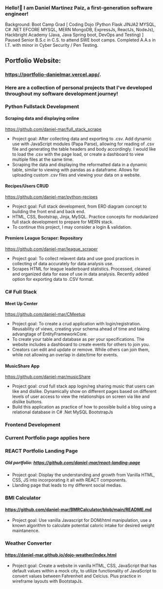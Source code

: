### Hello!👋 I am Daniel Martinez Paiz, a first-generation software engineer!
Background: Boot Camp Grad [ Coding Dojo (Python Flask JINJA2 MYSQL, C# .NET EFCORE MYSQL, MERN MongoDB, ExpressJs, ReactJs, NodeJs), Hackbright Academy (Java, Java Spring boot, DevOps and Testing) ]
Paused Senior B.S.c in C.S. to attend SWE boot camps. Completed A.A.s in I.T. with minor in Cyber Security / Pen Testing.

## Portfolio Website:
### https://portfolio-danielmar.vercel.app/.


### Here are a collection of personal projects that I've developed throughout my software development journey!

### Python Fullstack Development
#### Scraping data and displaying online
https://github.com/daniel-mar/full_stack_scrape
- Project goal: After collecting data and exporting to .csv. Add dynamic use with JavaScript modules (Papa Parse), allowing for reading of .csv file and generating the table headers and body accordingly. I would like to load the .csv with the page load, or create a dashboard to view multiple files at the same time.
- Scraping the data and displaying the reformatted data in a dynamic table, similar to viewing with pandas as a dataframe. Allows for uploading custom .csv files and viewing your data on a website.

#### Recipes/Users CRUD
https://github.com/daniel-mar/python-recipes
- Project goal: Full stack development, from ERD diagram concept to building the front end and back end.
- HTML, CSS, Bootstrap, Jinja, MySQL. Practice concepts for modularized full stack development to prepare for MERN stack.
- To continue this project, I may consider a login & validation.

#### Premiere League Scraper: Repository
https://github.com/daniel-mar/league_scraper
- Project goal: To collect relavent data and use good practices in collecting of data accurately for data analysis use. 
- Scrapes HTML for league leaderboard statistics. Processed, cleaned and organized data for ease of use in data analysis. Recently added option for exporting data to .CSV format.

### C# Full Stack
#### Meet Up Center
https://github.com/daniel-mar/CMeetup
- Project goal: To create a crud application with login/registration. Reusability of views, creating your schema ahead of time and taking advangtage of EntityFrameworkCore.
- To create your table and database as per your specifications. The website includes a dashboard to create events for others to join you.
- Creators can edit and update or remove. While others can join them, while not allowing an overlap in date/time for events.

#### MusicShare App
https://github.com/daniel-mar/musicShare
- Project goal: crud full stack app login/reg sharing music that users can like and dislike. Dynamically show on different pages based on different levels of user access to view the relationships on screen via like and dislike buttons.
- Build this application as practice of how to possible build a blog using a relational database in C# .Net MySQL BootstrapJs

### Frontend Development

### Current Portfolio page applies here

### REACT Portfolio Landing Page
##### Old portfolio: https://github.com/daniel-mar/react-landing-page
- Project goal: Display the understanding and growth from Vanilla HTML, CSS, JS into incorporating it all with REACT components.
- Llanding page that leads to my different social medias.

### BMI Calculator
#### https://github.com/daniel-mar/BMRCalculator/blob/main/README.md
- Project goal: Use vanilla Javascript for DOM/html manipulation, use a known algorithm to calculate potential caloric intake for desired weight maintanence.
  
### Weather Converter
#### https://daniel-mar.github.io/dojo-weather/index.html
- Project goal: Create a website in vanilla HTML, CSS, JavaScript that has default values within a mock city, to utilize functionality of JavaScript to convert values between Fahrenheit and Celcius. Plus practice in wireframe layouts with BootstapJs.

<!--
**daniel-mar/daniel-mar** is a ✨ _special_ ✨ repository because its `README.md` (this file) appears on your GitHub profile.

Here are some ideas to get you started:

- 🔭 I’m currently working on ...
- 🌱 I’m currently learning ...
- 👯 I’m looking to collaborate on ...
- 🤔 I’m looking for help with ...
- 💬 Ask me about ...
- 📫 How to reach me: ...
- 😄 Pronouns: ...
-->
